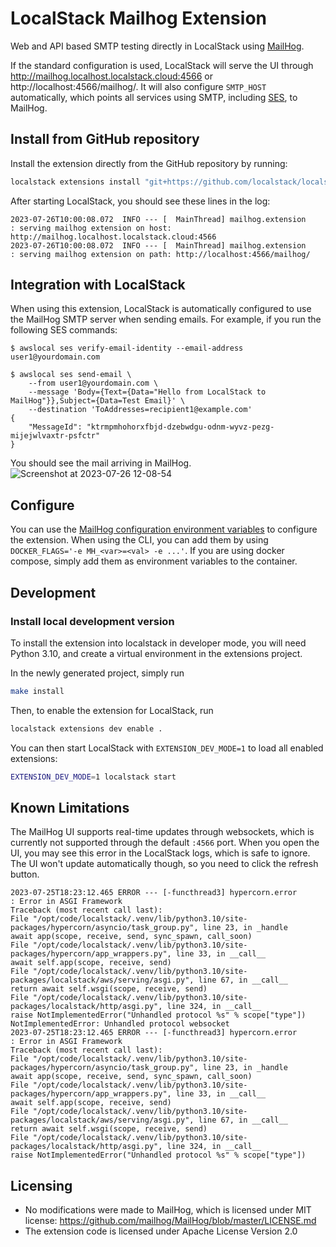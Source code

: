 LocalStack Mailhog Extension
===============================

Web and API based SMTP testing directly in LocalStack using [MailHog](https://github.com/mailhog/MailHog).

If the standard configuration is used, LocalStack will serve the UI through http://mailhog.localhost.localstack.cloud:4566 or http://localhost:4566/mailhog/.
It will also configure `SMTP_HOST` automatically, which points all services using SMTP, including [SES](https://docs.localstack.cloud/user-guide/aws/ses/), to MailHog.

## Install from GitHub repository

Install the extension directly from the GitHub repository by running:

```bash
localstack extensions install "git+https://github.com/localstack/localstack-extensions/#egg=localstack-mailhog-extension&subdirectory=mailhog"
```

After starting LocalStack, you should see these lines in the log:

```
2023-07-26T10:00:08.072  INFO --- [  MainThread] mailhog.extension          : serving mailhog extension on host: http://mailhog.localhost.localstack.cloud:4566
2023-07-26T10:00:08.072  INFO --- [  MainThread] mailhog.extension          : serving mailhog extension on path: http://localhost:4566/mailhog/
```

## Integration with LocalStack

When using this extension, LocalStack is automatically configured to use the MailHog SMTP server when sending emails.
For example, if you run the following SES commands:

```console
$ awslocal ses verify-email-identity --email-address user1@yourdomain.com
```
```
$ awslocal ses send-email \                                              
    --from user1@yourdomain.com \
    --message 'Body={Text={Data="Hello from LocalStack to MailHog"}},Subject={Data=Test Email}' \
    --destination 'ToAddresses=recipient1@example.com'
{
    "MessageId": "ktrmpmhohorxfbjd-dzebwdgu-odnm-wyvz-pezg-mijejwlvaxtr-psfctr"
}
```

You should see the mail arriving in MailHog.
![Screenshot at 2023-07-26 12-08-54](https://github.com/localstack/localstack-extensions/assets/3996682/7b0bb4e5-2fc1-4f6b-a90e-0ed31663b411)


## Configure

You can use the [MailHog configuration environment variables](https://github.com/mailhog/MailHog/blob/master/docs/CONFIG.md) to configure the extension.
When using the CLI, you can add them by using `DOCKER_FLAGS='-e MH_<var>=<val> -e ...'`.
If you are using docker compose, simply add them as environment variables to the container.

## Development

### Install local development version

To install the extension into localstack in developer mode, you will need Python 3.10, and create a virtual environment in the extensions project.

In the newly generated project, simply run

```bash
make install
```

Then, to enable the extension for LocalStack, run

```bash
localstack extensions dev enable .
```

You can then start LocalStack with `EXTENSION_DEV_MODE=1` to load all enabled extensions:

```bash
EXTENSION_DEV_MODE=1 localstack start
```

## Known Limitations

The MailHog UI supports real-time updates through websockets, which is currently not supported through the default `:4566` port.
When you open the UI, you may see this error in the LocalStack logs, which is safe to ignore.
The UI won't update automatically though, so you need to click the refresh button.
```
2023-07-25T18:23:12.465 ERROR --- [-functhread3] hypercorn.error            : Error in ASGI Framework
Traceback (most recent call last):
File "/opt/code/localstack/.venv/lib/python3.10/site-packages/hypercorn/asyncio/task_group.py", line 23, in _handle
await app(scope, receive, send, sync_spawn, call_soon)
File "/opt/code/localstack/.venv/lib/python3.10/site-packages/hypercorn/app_wrappers.py", line 33, in __call__
await self.app(scope, receive, send)
File "/opt/code/localstack/.venv/lib/python3.10/site-packages/localstack/aws/serving/asgi.py", line 67, in __call__
return await self.wsgi(scope, receive, send)
File "/opt/code/localstack/.venv/lib/python3.10/site-packages/localstack/http/asgi.py", line 324, in __call__
raise NotImplementedError("Unhandled protocol %s" % scope["type"])
NotImplementedError: Unhandled protocol websocket
2023-07-25T18:23:12.465 ERROR --- [-functhread3] hypercorn.error            : Error in ASGI Framework
Traceback (most recent call last):
File "/opt/code/localstack/.venv/lib/python3.10/site-packages/hypercorn/asyncio/task_group.py", line 23, in _handle
await app(scope, receive, send, sync_spawn, call_soon)
File "/opt/code/localstack/.venv/lib/python3.10/site-packages/hypercorn/app_wrappers.py", line 33, in __call__
await self.app(scope, receive, send)
File "/opt/code/localstack/.venv/lib/python3.10/site-packages/localstack/aws/serving/asgi.py", line 67, in __call__
return await self.wsgi(scope, receive, send)
File "/opt/code/localstack/.venv/lib/python3.10/site-packages/localstack/http/asgi.py", line 324, in __call__
raise NotImplementedError("Unhandled protocol %s" % scope["type"])
```

## Licensing

* No modifications were made to MailHog, which is licensed under MIT license: https://github.com/mailhog/MailHog/blob/master/LICENSE.md
* The extension code is licensed under Apache License Version 2.0
